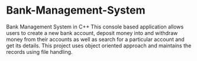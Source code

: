 # Bank-Management-System
Bank Management System in C++ 
This console based application allows users to create a new bank account, deposit money into and withdraw money from their accounts as well as search for a particular account and get its details. This project uses object oriented approach and maintains the records using file handling. 
